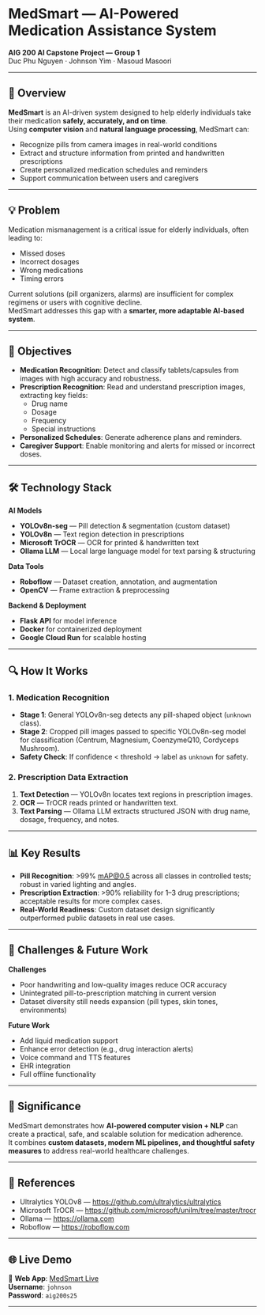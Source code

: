 # MedSmart — AI-Powered Medication Assistance System

**AIG 200 AI Capstone Project — Group 1**  
Duc Phu Nguyen · Johnson Yim · Masoud Masoori  

---

## 📖 Overview
**MedSmart** is an AI-driven system designed to help elderly individuals take their medication **safely, accurately, and on time**.  
Using **computer vision** and **natural language processing**, MedSmart can:
- Recognize pills from camera images in real-world conditions
- Extract and structure information from printed and handwritten prescriptions
- Create personalized medication schedules and reminders
- Support communication between users and caregivers

---

## 💡 Problem
Medication mismanagement is a critical issue for elderly individuals, often leading to:
- Missed doses
- Incorrect dosages
- Wrong medications
- Timing errors

Current solutions (pill organizers, alarms) are insufficient for complex regimens or users with cognitive decline.  
MedSmart addresses this gap with a **smarter, more adaptable AI-based system**.

---

## 🎯 Objectives
- **Medication Recognition**: Detect and classify tablets/capsules from images with high accuracy and robustness.
- **Prescription Recognition**: Read and understand prescription images, extracting key fields:
  - Drug name
  - Dosage
  - Frequency
  - Special instructions
- **Personalized Schedules**: Generate adherence plans and reminders.
- **Caregiver Support**: Enable monitoring and alerts for missed or incorrect doses.

---

## 🛠 Technology Stack
**AI Models**
- **YOLOv8n-seg** — Pill detection & segmentation (custom dataset)
- **YOLOv8n** — Text region detection in prescriptions
- **Microsoft TrOCR** — OCR for printed & handwritten text
- **Ollama LLM** — Local large language model for text parsing & structuring

**Data Tools**
- **Roboflow** — Dataset creation, annotation, and augmentation
- **OpenCV** — Frame extraction & preprocessing

**Backend & Deployment**
- **Flask API** for model inference
- **Docker** for containerized deployment
- **Google Cloud Run** for scalable hosting

---

## 🔍 How It Works
### **1. Medication Recognition**
- **Stage 1**: General YOLOv8n-seg detects any pill-shaped object (`unknown` class).
- **Stage 2**: Cropped pill images passed to specific YOLOv8n-seg model for classification (Centrum, Magnesium, CoenzymeQ10, Cordyceps Mushroom).
- **Safety Check**: If confidence < threshold → label as `unknown` for safety.

### **2. Prescription Data Extraction**
1. **Text Detection** — YOLOv8n locates text regions in prescription images.
2. **OCR** — TrOCR reads printed or handwritten text.
3. **Text Parsing** — Ollama LLM extracts structured JSON with drug name, dosage, frequency, and notes.

---

## 📊 Key Results
- **Pill Recognition**: >99% mAP@0.5 across all classes in controlled tests; robust in varied lighting and angles.
- **Prescription Extraction**: >90% reliability for 1–3 drug prescriptions; acceptable results for more complex cases.
- **Real-World Readiness**: Custom dataset design significantly outperformed public datasets in real use cases.

---

## 🚧 Challenges & Future Work
**Challenges**
- Poor handwriting and low-quality images reduce OCR accuracy
- Unintegrated pill-to-prescription matching in current version
- Dataset diversity still needs expansion (pill types, skin tones, environments)

**Future Work**
- Add liquid medication support
- Enhance error detection (e.g., drug interaction alerts)
- Voice command and TTS features
- EHR integration
- Full offline functionality

---

## 🌟 Significance
MedSmart demonstrates how **AI-powered computer vision + NLP** can create a practical, safe, and scalable solution for medication adherence.  
It combines **custom datasets, modern ML pipelines, and thoughtful safety measures** to address real-world healthcare challenges.

---

## 📜 References
- Ultralytics YOLOv8 — https://github.com/ultralytics/ultralytics  
- Microsoft TrOCR — https://github.com/microsoft/unilm/tree/master/trocr  
- Ollama — https://ollama.com  
- Roboflow — https://roboflow.com  

---

## 🌐 Live Demo
🔗 **Web App**: [MedSmart Live](https://scanmed-1093299311978.europe-west1.run.app/)  
**Username**: `johnson`  
**Password**: `aig200s25`  

---
